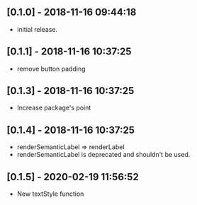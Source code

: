 ## [0.1.0] - 2018-11-16 09:44:18

* initial release.

## [0.1.1] - 2018-11-16 10:37:25

* remove button padding

## [0.1.3] - 2018-11-16 10:37:25

* Increase package's point

## [0.1.4] - 2018-11-16 10:37:25

* renderSemanticLabel => renderLabel
* renderSemanticLabel is deprecated and shouldn't be used.

## [0.1.5] - 2020-02-19 11:56:52

* New textStyle function
